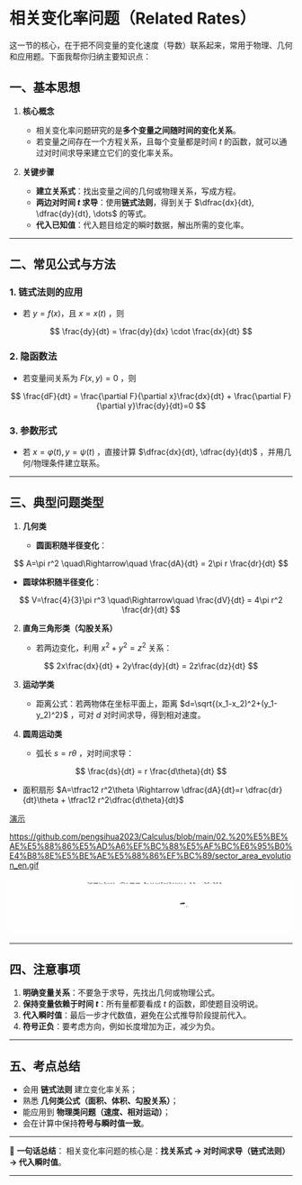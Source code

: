 # 相关变化率问题（Related Rates）
这一节的核心，在于把不同变量的变化速度（导数）联系起来，常用于物理、几何和应用题。下面我帮你归纳主要知识点：


## 一、基本思想

1. **核心概念**

   * 相关变化率问题研究的是**多个变量之间随时间的变化关系**。
   * 若变量之间存在一个方程关系，且每个变量都是时间 $t$ 的函数，就可以通过对时间求导来建立它们的变化率关系。

2. **关键步骤**

   * **建立关系式**：找出变量之间的几何或物理关系，写成方程。
   * **两边对时间 $t$ 求导**：使用**链式法则**，得到关于 $\dfrac{dx}{dt}, \dfrac{dy}{dt}, \dots$ 的等式。
   * **代入已知值**：代入题目给定的瞬时数据，解出所需的变化率。

---

## 二、常见公式与方法

### 1. 链式法则的应用

* 若 $y=f(x)$，且 $x=x(t)$ ，则

$$
\frac{dy}{dt} = \frac{dy}{dx} \cdot \frac{dx}{dt}
$$

### 2. 隐函数法

* 若变量间关系为 $F(x,y)=0$ ，则

$$
\frac{dF}{dt} = \frac{\partial F}{\partial x}\frac{dx}{dt} + \frac{\partial F}{\partial y}\frac{dy}{dt}=0
$$

### 3. 参数形式

* 若 $x=\varphi(t), y=\psi(t)$ ，直接计算 $\dfrac{dx}{dt}, \dfrac{dy}{dt}$ ，并用几何/物理条件建立联系。

---

## 三、典型问题类型

1. **几何类**

   * **圆面积随半径变化**：

$$
A=\pi r^2 \quad\Rightarrow\quad \frac{dA}{dt} = 2\pi r \frac{dr}{dt}
$$
   * **圆球体积随半径变化**：

$$
V=\frac{4}{3}\pi r^3 \quad\Rightarrow\quad \frac{dV}{dt} = 4\pi r^2 \frac{dr}{dt}
$$

2. **直角三角形类（勾股关系）**

   * 若两边变化，利用 $x^2+y^2=z^2$ 关系：

$$
2x\frac{dx}{dt} + 2y\frac{dy}{dt} = 2z\frac{dz}{dt}
$$

3. **运动学类**

   * 距离公式：若两物体在坐标平面上，距离 $d=\sqrt{(x_1-x_2)^2+(y_1-y_2)^2}$ ，可对 $d$ 对时间求导，得到相对速度。

4. **圆周运动类**

   * 弧长 $s=r\theta$ ，对时间求导：

$$
\frac{ds}{dt} = r \frac{d\theta}{dt}
$$
   * 面积扇形 $A=\tfrac12 r^2\theta \Rightarrow \dfrac{dA}{dt}=r \dfrac{dr}{dt}\theta + \tfrac12 r^2\dfrac{d\theta}{dt}$
  
[演示](https://github.com/pengsihua2023/Calculus/blob/main/02.%20%E5%BE%AE%E5%88%86%E5%AD%A6%EF%BC%88%E5%AF%BC%E6%95%B0%E4%B8%8E%E5%BE%AE%E5%88%86%EF%BC%89/sector_area_evolution_en.gif)

https://github.com/pengsihua2023/Calculus/blob/main/02.%20%E5%BE%AE%E5%88%86%E5%AD%A6%EF%BC%88%E5%AF%BC%E6%95%B0%E4%B8%8E%E5%BE%AE%E5%88%86%EF%BC%89/sector_area_evolution_en.gif

<img width="625" height="99" alt="image" src="https://github.com/pengsihua2023/Calculus/blob/main/02.%20%E5%BE%AE%E5%88%86%E5%AD%A6%EF%BC%88%E5%AF%BC%E6%95%B0%E4%B8%8E%E5%BE%AE%E5%88%86%EF%BC%89/sector_area_evolution_en.gif"/>

---

## 四、注意事项

1. **明确变量关系**：不要急于求导，先找出几何或物理公式。
2. **保持变量依赖于时间 $t$**：所有量都要看成 $t$ 的函数，即使题目没明说。
3. **代入瞬时值**：最后一步才代数值，避免在公式推导阶段提前代入。
4. **符号正负**：要考虑方向，例如长度增加为正，减少为负。

---

## 五、考点总结

* 会用 **链式法则** 建立变化率关系；
* 熟悉 **几何类公式（面积、体积、勾股关系）**；
* 能应用到 **物理类问题（速度、相对运动）**；
* 会在计算中保持**符号与瞬时值一致**。

---

📌 **一句话总结**：
相关变化率问题的核心是：**找关系式 → 对时间求导（链式法则）→ 代入瞬时值**。

---
